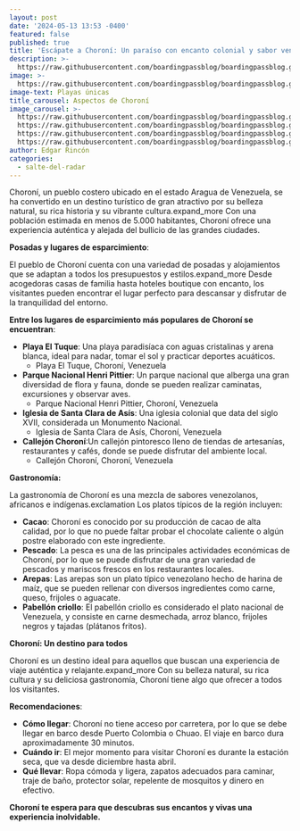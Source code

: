 ```yaml
---
layout: post
date: '2024-05-13 13:53 -0400'
featured: false
published: true
title: 'Escápate a Choroní: Un paraíso con encanto colonial y sabor venezolano'
description: >-
  https://raw.githubusercontent.com/boardingpassblog/boardingpassblog.github.io/main/assets/images/Choroni-0.jpg
image: >-
  https://raw.githubusercontent.com/boardingpassblog/boardingpassblog.github.io/main/assets/images/Choroni-0.jpg
image-text: Playas únicas
title_carousel: Aspectos de Choroní
image_carousel: >-
  https://raw.githubusercontent.com/boardingpassblog/boardingpassblog.github.io/main/assets/images/Choroni-1.jpg
  https://raw.githubusercontent.com/boardingpassblog/boardingpassblog.github.io/main/assets/images/Choroni-2.jpg
  https://raw.githubusercontent.com/boardingpassblog/boardingpassblog.github.io/main/assets/images/Choroni-3.jpg
  https://raw.githubusercontent.com/boardingpassblog/boardingpassblog.github.io/main/assets/images/Choroni-4.jpg
author: Edgar Rincón
categories:
  - salte-del-radar
---
```

Choroní, un pueblo costero ubicado en el estado Aragua de Venezuela, se ha convertido en un destino turístico de gran atractivo por su belleza natural, su rica historia y su vibrante cultura.expand_more Con una población estimada en menos de 5.000 habitantes, Choroní ofrece una experiencia auténtica y alejada del bullicio de las grandes ciudades.

**Posadas y lugares de esparcimiento**:

El pueblo de Choroní cuenta con una variedad de posadas y alojamientos que se adaptan a todos los presupuestos y estilos.expand_more Desde acogedoras casas de familia hasta hoteles boutique con encanto, los visitantes pueden encontrar el lugar perfecto para descansar y disfrutar de la tranquilidad del entorno.

**Entre los lugares de esparcimiento más populares de Choroní se encuentran**:

- **Playa El Tuque**: Una playa paradisíaca con aguas cristalinas y arena blanca, ideal para nadar, tomar el sol y practicar deportes acuáticos.
	- Playa El Tuque, Choroní, Venezuela
- **Parque Nacional Henri Pittier**: Un parque nacional que alberga una gran diversidad de flora y fauna, donde se pueden realizar caminatas, excursiones y observar aves.
	- Parque Nacional Henri Pittier, Choroní, Venezuela
- **Iglesia de Santa Clara de Asís**: Una iglesia colonial que data del siglo XVII, considerada un Monumento Nacional.
	- Iglesia de Santa Clara de Asís, Choroní, Venezuela
- **Callejón Choroní**:Un callejón pintoresco lleno de tiendas de artesanías, restaurantes y cafés, donde se puede disfrutar del ambiente local.
	- Callejón Choroní, Choroní, Venezuela

**Gastronomía:**

La gastronomía de Choroní es una mezcla de sabores venezolanos, africanos e indígenas.exclamation Los platos típicos de la región incluyen:

- **Cacao**: Choroní es conocido por su producción de cacao de alta calidad, por lo que no puede faltar probar el chocolate caliente o algún postre elaborado con este ingrediente.
- **Pescado**: La pesca es una de las principales actividades económicas de Choroní, por lo que se puede disfrutar de una gran variedad de pescados y mariscos frescos en los restaurantes locales.
- **Arepas**: Las arepas son un plato típico venezolano hecho de harina de maíz, que se pueden rellenar con diversos ingredientes como carne, queso, frijoles o aguacate.
- **Pabellón criollo**: El pabellón criollo es considerado el plato nacional de Venezuela, y consiste en carne desmechada, arroz blanco, frijoles negros y tajadas (plátanos fritos).

**Choroní: Un destino para todos**

Choroní es un destino ideal para aquellos que buscan una experiencia de viaje auténtica y relajante.expand_more Con su belleza natural, su rica cultura y su deliciosa gastronomía, Choroní tiene algo que ofrecer a todos los visitantes.

**Recomendaciones**:

- **Cómo llegar**: Choroní no tiene acceso por carretera, por lo que se debe llegar en barco desde Puerto Colombia o Chuao. El viaje en barco dura aproximadamente 30 minutos.
- **Cuándo ir**: El mejor momento para visitar Choroní es durante la estación seca, que va desde diciembre hasta abril.
- **Qué llevar**: Ropa cómoda y ligera, zapatos adecuados para caminar, traje de baño, protector solar, repelente de mosquitos y dinero en efectivo.

**Choroní te espera para que descubras sus encantos y vivas una experiencia inolvidable.**
